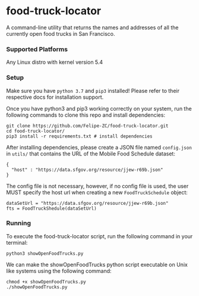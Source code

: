 # food-truck-locator
A command-line utility that returns the names and addresses of all the currently open food trucks in San Francisco.

### Supported Platforms
Any Linux distro with kernel version 5.4

### Setup
Make sure you have ```python 3.7``` and ```pip3``` installed!
Please refer to their respective docs for installation support.

Once you have python3 and pip3 working correctly on your system,
run the following commands to clone this repo and install dependencies:
```
git clone https://github.com/Felipe-ZC/food-truck-locator.git
cd food-truck-locator/
pip3 install -r requirements.txt # install dependencies 
```

After installing dependencies, please create a JSON file named ```config.json```
in ```utils/``` that contains the URL of the Mobile Food Schedule dataset:
```
{
  "host" : "https://data.sfgov.org/resource/jjew-r69b.json"
}
```

The config file is not necessary, however, if no config file
is used, the user MUST specify the host url when creating a 
new ```FoodTruckSchedule``` object:

```
dataSetUrl = "https://data.sfgov.org/resource/jjew-r69b.json"
fts = FoodTruckShedule(dataSetUrl)
```

### Running
To execute the food-truck-locator script, run the following command
in your terminal:
```
python3 showOpenFoodTrucks.py
```
We can make the showOpenFoodTrucks python script executable on Unix
like systems using the following command:
```
chmod +x showOpenFoodTrucks.py
./showOpenFoodTrucks.py 
```
